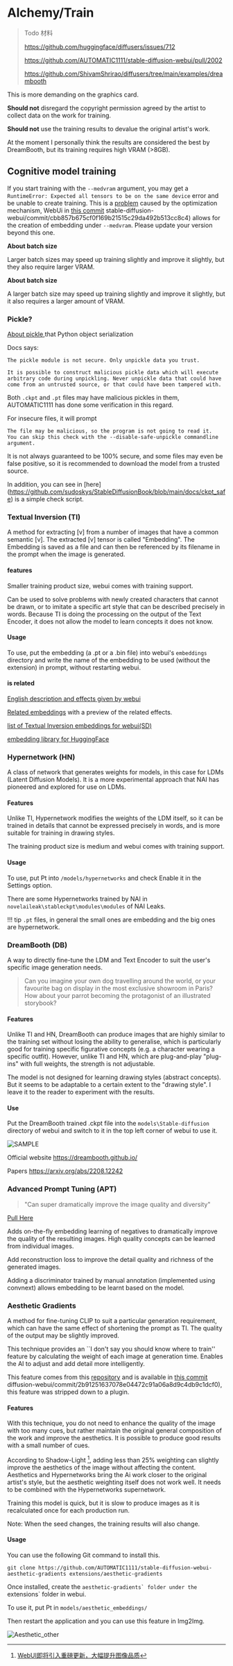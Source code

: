 # Alchemy/Train

>Todo
>材料
>
>https://github.com/huggingface/diffusers/issues/712
>
>https://github.com/AUTOMATIC1111/stable-diffusion-webui/pull/2002
>
>https://github.com/ShivamShrirao/diffusers/tree/main/examples/dreambooth


This is more demanding on the graphics card.

**Should not** disregard the copyright permission agreed by the artist to collect data on the work for training.

**Should not** use the training results to devalue the original artist's work.

At the moment I personally think the results are considered the best by DreamBooth, but its training requires high VRAM (>8GB).


## Cognitive model training

If you start training with the `--medvram` argument, you may get a `RuntimeError: Expected all tensors to be on the same device` error and be unable to create training.
This is a [problem](https://github.com/AUTOMATIC1111/stable-diffusion-webui/issues/2399) caused by the optimization mechanism, WebUi in [this commit](https://github.com/AUTOMATIC1111/) stable-diffusion-webui/commit/cbb857b675cf0f169b21515c29da492b513cc8c4) allows for the creation of embedding under `--medvram`. Please update your version beyond this one.

**About batch size**

Larger batch sizes may speed up training slightly and improve it slightly, but they also require larger VRAM.




**About batch size**

A larger batch size may speed up training slightly and improve it slightly, but it also requires a larger amount of VRAM.

### Pickle?

[About pickle](https://docs.python.org/3/library/pickle.html),that Python object serialization

Docs says:
```
The pickle module is not secure. Only unpickle data you trust.

It is possible to construct malicious pickle data which will execute arbitrary code during unpickling. Never unpickle data that could have come from an untrusted source, or that could have been tampered with.
```

Both `.ckpt` and `.pt` files may have malicious pickles in them, AUTOMATIC1111 has done some verification in this regard.

For insecure files, it will prompt 

```
The file may be malicious, so the program is not going to read it. 
You can skip this check with the --disable-safe-unpickle commandline argument.
```


It is not always guaranteed to be 100% secure, and some files may even be false positive, so it is recommended to download the model from a trusted source.

In addition, you can see in [here] (https://github.com/sudoskys/StableDiffusionBook/blob/main/docs/ckpt_safe) is a simple check script.


### Textual Inversion (TI)

A method for extracting [v] from a number of images that have a common semantic [v]. The extracted [v] tensor is called "Embedding". The Embedding is saved as a file and can then be referenced by its filename in the prompt when the image is generated.


#### features

Smaller training product size, webui comes with training support.

Can be used to solve problems with newly created characters that cannot be drawn, or to imitate a specific art style that can be described precisely in words. Because TI is doing the processing on the output of the Text Encoder, it does not allow the model to learn concepts it does not know.


#### Usage

To use, put the embedding (a .pt or a .bin file) into webui's `embeddings` directory and write the name of the embedding to be used (without the extension) in prompt, without restarting webui.


#### is related

[English description and effects given by webui](https://github.com/AUTOMATIC1111/stable-diffusion-webui/wiki/Textual-Inversion)

[Related embeddings](https://gitlab.com/16777216c/stable-diffusion-embeddings) with a preview of the related effects.

[list of Textual Inversion embeddings for webui(SD)](https://rentry.org/embeddings)

[embedding library for HuggingFace](https://cyberes.github.io/stable-diffusion-textual-inversion-models/)


### Hypernetwork (HN)

A class of network that generates weights for models, in this case for LDMs (Latent Diffusion Models). It is a more experimental approach that NAI has pioneered and explored for use on LDMs.


#### Features

Unlike TI, Hypernetwork modifies the weights of the LDM itself, so it can be trained in details that cannot be expressed precisely in words, and is more suitable for training in drawing styles.

The training product size is medium and webui comes with training support.


#### Usage

To use, put Pt into `/models/hypernetworks` and check Enable it in the Settings option.

There are some Hypernetworks trained by NAI in `novelaileak\stableckpt\modules\modules` of NAI Leaks.

!!! tip
    `.pt` files, in general the small ones are embedding and the big ones are hypernetwork.


### DreamBooth (DB)

A way to directly fine-tune the LDM and Text Encoder to suit the user's specific image generation needs.

> Can you imagine your own dog travelling around the world, or your favourite bag on display in the most exclusive showroom in Paris? How about your parrot becoming the protagonist of an illustrated storybook?


#### Features

Unlike TI and HN, DreamBooth can produce images that are highly similar to the training set without losing the ability to generalise, which is particularly good for training specific figurative concepts (e.g. a character wearing a specific outfit). However, unlike TI and HN, which are plug-and-play "plug-ins" with full weights, the strength is not adjustable.

The model is not designed for learning drawing styles (abstract concepts). But it seems to be adaptable to a certain extent to the "drawing style". I leave it to the reader to experiment with the results.


#### Use

Put the DreamBooth trained .ckpt file into the `models\Stable-diffusion` directory of webui and switch to it in the top left corner of webui to use it.

![SAMPLE](https://dreambooth.github.io/DreamBooth_files/high_level.png)

Official website https://dreambooth.github.io/

Papers https://arxiv.org/abs/2208.12242


### Advanced Prompt Tuning (APT)

> "Can super dramatically improve the image quality and diversity"

[Pull Here](https://github.com/AUTOMATIC1111/stable-diffusion-webui/pull/2945)

Adds on-the-fly embedding learning of negatives to dramatically improve the quality of the resulting images. High quality concepts can be learned from individual images.

Add reconstruction loss to improve the detail quality and richness of the generated images.

Adding a discriminator trained by manual annotation (implemented using convnext) allows embedding to be learnt based on the model.


### Aesthetic Gradients

A method for fine-tuning CLIP to suit a particular generation requirement, which can have the same effect of shortening the prompt as TI. The quality of the output may be slightly improved.

This technique provides an ``I don't say you should know where to train'' feature by calculating the weight of each image at generation time. Enables the AI to adjust and add detail more intelligently.

This feature comes from this [repository](https://github.com/vicgalle/stable-diffusion-aesthetic-gradients) and is available in [this commit](https://github.com/AUTOMATIC1111/stable-) diffusion-webui/commit/2b91251637078e04472c91a06a8d9c4db9c1dcf0), this feature was stripped down to a plugin.


#### Features

With this technique, you do not need to enhance the quality of the image with too many cues, but rather maintain the original general composition of the work and improve the aesthetics. It is possible to produce good results with a small number of cues.

According to Shadow-Light [^11], adding less than 25% weighting can slightly improve the aesthetics of the image without affecting the content. Aesthetics and Hypernetworks bring the Ai work closer to the original artist's style, but the aesthetic weighting itself does not work well. It needs to be combined with the Hypernetworks supernetwork.

Training this model is quick, but it is slow to produce images as it is recalculated once for each production run.

Note: When the seed changes, the training results will also change.


#### Usage

You can use the following Git command to install this.

```commandline
git clone https://github.com/AUTOMATIC1111/stable-diffusion-webui-aesthetic-gradients extensions/aesthetic-gradients
```

Once installed, create the ``aesthetic-gradients` folder under the ``extensions` folder in webui.

To use it, put Pt in `models/aesthetic_embeddings/`

Then restart the application and you can use this feature in Img2Img.

![Aesthetic_other](https://user-images.githubusercontent.com/75739606/197824140-50dca98e-856f-44ca-99e6-da2fee5bb23c.png)
<!--
![Aesthetic_other](https://raw.githubusercontent.com/sudoskys/StableDiffusionBook/main/resource/Aesthetic_other.png)
-->


[^7]:[风格模型训练](https://www.bilibili.com/video/BV1ae4y1S7v9/)

[^8]:[迭代草图](https://github.com/AUTOMATIC1111/stable-diffusion-webui/discussions/2473)

[^9]:[交替单词](https://github.com/AUTOMATIC1111/stable-diffusion-webui/pull/1733)

[^10]:[角色与画风tag训练十问](https://www.bilibili.com/video/BV1xt4y1F7Y2/)

[^11]:[WebUI即将引入重磅更新，大幅提升图像品质](https://www.bilibili.com/read/cv19102552)

[^12]:[超网络训练](https://github.com/AUTOMATIC1111/stable-diffusion-webui/discussions/2284)

[^13]:[超网络训练指南](https://rentry.org/hypernetwork4dumdums)


[^14]:[dreambooth-小鬼峰](https://www.bilibili.com/read/cv18935031?from=search)

[^15]:[dreambooth-论文](https://arxiv.org/abs/2208.12242)

[^16]:[Hypernetwork画风训练经验分享](https://shiina-h.notion.site/shiina-h/Hypernetwork-1fc0b60645284c5e96bb41b583a4e86f)

[^17]:[Installing Stable Diffusion & Dreambooth for Windows](https://pastebin.com/xcFpp9Mr)

[^18]:[Installing Dreambooth for Windows](https://gist.github.com/Summersoff/70861d757a40c153c5802dc8c4ed68c0)

